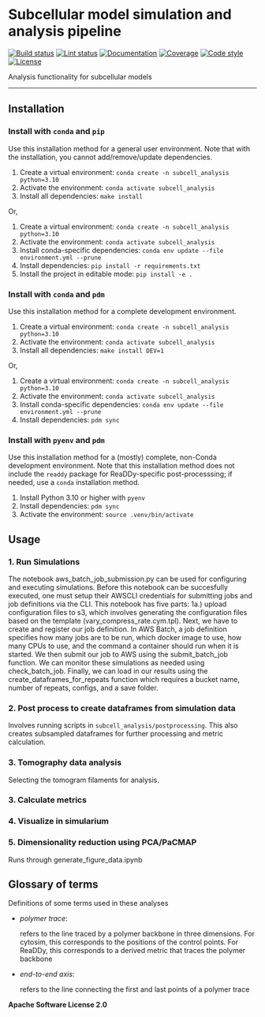 # Subcellular model simulation and analysis pipeline

[![Build status](https://simularium.github.io/subcell-analysis/_badges/build.svg)](https://github.com/simularium/subcell-analysis/actions?query=workflow%3Abuild)
[![Lint status](https://simularium.github.io/subcell-analysis/_badges/lint.svg)](https://github.com/simularium/subcell-analysis/actions?query=workflow%3Alint)
[![Documentation](https://simularium.github.io/subcell-analysis/_badges/documentation.svg)](https://simularium.github.io/subcell-analysis/)
[![Coverage](https://simularium.github.io/subcell-analysis/_badges/coverage.svg)](https://simularium.github.io/subcell-analysis/_coverage/)
[![Code style](https://simularium.github.io/subcell-analysis/_badges/style.svg)](https://github.com/psf/black)
[![License](https://simularium.github.io/subcell-analysis/_badges/license.svg)](https://github.com/simularium/subcell-analysis/blob/main/LICENSE)

Analysis functionality for subcellular models

---

## Installation

### Install with `conda` and `pip`

Use this installation method for a general user environment.
Note that with the installation, you cannot add/remove/update dependencies.

1. Create a virtual environment: `conda create -n subcell_analysis python=3.10`
2. Activate the environment: `conda activate subcell_analysis`
3. Install all dependencies: `make install`

Or,

1. Create a virtual environment: `conda create -n subcell_analysis python=3.10`
2. Activate the environment: `conda activate subcell_analysis`
3. Install conda-specific dependencies: `conda env update --file environment.yml --prune`
4. Install dependencies: `pip install -r requirements.txt`
5. Install the project in editable mode: `pip install -e .`

### Install with `conda` and `pdm`

Use this installation method for a complete development environment.

1. Create a virtual environment: `conda create -n subcell_analysis python=3.10`
2. Activate the environment: `conda activate subcell_analysis`
3. Install all dependencies: `make install DEV=1`

Or,

1. Create a virtual environment: `conda create -n subcell_analysis python=3.10`
2. Activate the environment: `conda activate subcell_analysis`
3. Install conda-specific dependencies: `conda env update --file environment.yml --prune`
4. Install dependencies: `pdm sync`

### Install with `pyenv` and `pdm`

Use this installation method for a (mostly) complete, non-Conda development environment.
Note that this installation method does not include the `readdy` package for ReaDDy-specific post-processsing; if needed, use a `conda` installation method.

1. Install Python 3.10 or higher with `pyenv`
2. Install dependencies: `pdm sync`
3. Activate the environment: `source .venv/bin/activate`

## Usage

### 1. Run Simulations
The notebook aws_batch_job_submission.py can be used for configuring and executing simulations. Before this notebook can be succesfully executed, one must setup their AWSCLI credentials for submitting jobs and job definitions via the CLI. This notebook has five parts: 1a.) upload configuration files to s3, which involves generating the configuration files based on the template (vary_compress_rate.cym.tpl). Next, we have to create and register our job definition. In AWS Batch, a job definition specifies how many jobs are to be run, which docker image to use, how many CPUs to use, and the command a container should run when it is started.  We then submit our job to AWS using the submit_batch_job function. We can monitor these simulations as needed using check_batch_job. Finally, we can load in our results using the create_dataframes_for_repeats function which requires a bucket name, number of repeats, configs, and a save folder.

### 2. Post process to create dataframes from simulation data
Involves running scripts in `subcell_analysis/postprocessing`. This also creates subsampled dataframes for further processing and metric calculation.

### 3. Tomography data analysis
Selecting the tomogram filaments for analysis.

### 3. Calculate metrics

### 4. Visualize in simularium

### 5. Dimensionality reduction using PCA/PaCMAP
Runs through generate_figure_data.ipynb


## Glossary of terms
Definitions of some terms used in these analyses
* *polymer trace*:

    refers to the line traced by a polymer backbone in three dimensions. For cytosim, this corresponds to the positions of the control points. For ReaDDy, this corresponds to a derived metric that traces the polymer backbone

* *end-to-end axis*:

    refers to the line connecting the first and last points of a polymer trace

**Apache Software License 2.0**
